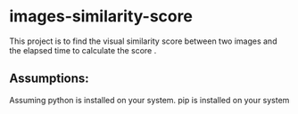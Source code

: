 # images-similarity-score
This project is to find the visual similarity score between two images and the elapsed time to calculate the score . 

<h2> Assumptions: </h2>

Assuming python is installed on your system.
pip is installed on your system
